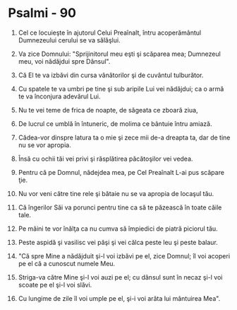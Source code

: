 # Psalmi - 90

1. Cel ce locuieşte în ajutorul Celui Preaînalt, întru acoperământul Dumnezeului cerului se va sălăşlui. 

2. Va zice Domnului: "Sprijinitorul meu eşti şi scăparea mea; Dumnezeul meu, voi nădăjdui spre Dânsul". 

3. Că El te va izbăvi din cursa vânătorilor şi de cuvântul tulburător. 

4. Cu spatele te va umbri pe tine şi sub aripile Lui vei nădăjdui; ca o armă te va înconjura adevărul Lui. 

5. Nu te vei teme de frica de noapte, de săgeata ce zboară ziua, 

6. De lucrul ce umblă în întuneric, de molima ce bântuie întru amiază. 

7. Cădea-vor dinspre latura ta o mie şi zece mii de-a dreapta ta, dar de tine nu se vor apropia. 

8. Însă cu ochii tăi vei privi şi răsplătirea păcătoşilor vei vedea. 

9. Pentru că pe Domnul, nădejdea mea, pe Cel Preaînalt L-ai pus scăpare ţie. 

10. Nu vor veni către tine rele şi bătaie nu se va apropia de locaşul tău. 

11. Că îngerilor Săi va porunci pentru tine ca să te păzească în toate căile tale. 

12. Pe mâini te vor înălţa ca nu cumva să împiedici de piatră piciorul tău. 

13. Peste aspidă şi vasilisc vei păşi şi vei călca peste leu şi peste balaur. 

14. "Că spre Mine a nădăjduit şi-l voi izbăvi pe el, zice Domnul; îl voi acoperi pe el că a cunoscut numele Meu. 

15. Striga-va către Mine şi-l voi auzi pe el; cu dânsul sunt în necaz şi-l voi scoate pe el şi-l voi slăvi. 

16. Cu lungime de zile îl voi umple pe el, şi-i voi arăta lui mântuirea Mea". 

